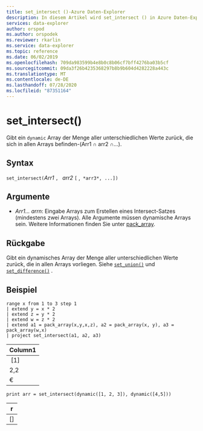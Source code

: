 ```yaml
---
title: set_intersect ()-Azure Daten-Explorer
description: In diesem Artikel wird set_intersect () in Azure Daten-Explorer beschrieben.
services: data-explorer
author: orspod
ms.author: orspodek
ms.reviewer: rkarlin
ms.service: data-explorer
ms.topic: reference
ms.date: 06/02/2019
ms.openlocfilehash: 709da983599b4e8b0c8b06cf7bff4276ba03b5cf
ms.sourcegitcommit: 09da3f26b4235368297b8b9b604d4282228a443c
ms.translationtype: MT
ms.contentlocale: de-DE
ms.lasthandoff: 07/28/2020
ms.locfileid: "87351164"
---
```

# <a name="set_intersect"></a>set_intersect()

Gibt ein `dynamic` Array der Menge aller unterschiedlichen Werte zurück, die sich in allen Arrays befinden-(Arr1 ∩ arr2 ∩...).

## <a name="syntax"></a>Syntax

`set_intersect(`*Arr1* `, ` *arr2* `[` ,` *arr3*, ...])`

## <a name="arguments"></a>Argumente

* *Arr1... arrn*: Eingabe Arrays zum Erstellen eines Intersect-Satzes (mindestens zwei Arrays). Alle Argumente müssen dynamische Arrays sein. Weitere Informationen finden Sie unter [pack_array](packarrayfunction.md). 

## <a name="returns"></a>Rückgabe

Gibt ein dynamisches Array der Menge aller unterschiedlichen Werte zurück, die in allen Arrays vorliegen. Siehe [`set_union()`](setunionfunction.md) und [`set_difference()`](setdifferencefunction.md) .

## <a name="example"></a>Beispiel

<!-- csl: https://help.kusto.windows.net:443/Samples -->
```kusto
range x from 1 to 3 step 1
| extend y = x * 2
| extend z = y * 2
| extend w = z * 2
| extend a1 = pack_array(x,y,x,z), a2 = pack_array(x, y), a3 = pack_array(w,x)
| project set_intersect(a1, a2, a3)
```

|Column1|
|---|
| [1]|
|2,2|
|€|

<!-- csl: https://help.kusto.windows.net:443/Samples -->
```kusto
print arr = set_intersect(dynamic([1, 2, 3]), dynamic([4,5]))
```

|r|
|---|
|[]|
